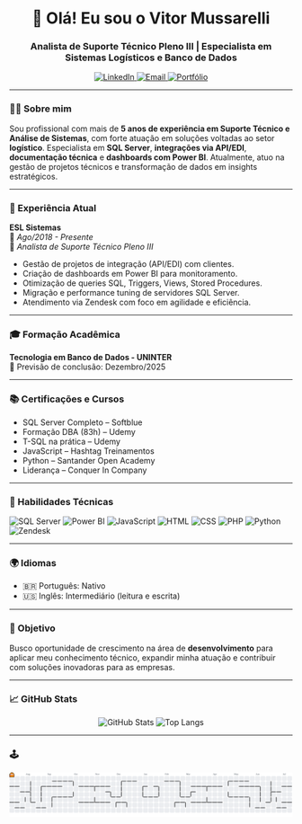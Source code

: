 
<h1 align="center">👋 Olá! Eu sou o Vitor Mussarelli</h1>
<h3 align="center">Analista de Suporte Técnico Pleno III | Especialista em Sistemas Logísticos e Banco de Dados</h3>

<p align="center">
  <a href="https://www.linkedin.com/in/vitor-bissoli-mussarelli-382ab7264">
    <img alt="LinkedIn" src="https://img.shields.io/badge/-LinkedIn-0077B5?style=flat&logo=linkedin&logoColor=white"/>
  </a>
  <a href="mailto:vitor.mussarelli@hotmail.com">
    <img alt="Email" src="https://img.shields.io/badge/-Email-D14836?style=flat&logo=gmail&logoColor=white"/>
  </a>
  <a href="https://vitor-mussarelli.github.io/portfolio-vitor/">
    <img alt="Portfólio" src="https://img.shields.io/badge/-Portfólio-000?style=flat&logo=github&logoColor=white"/>
  </a>
</p>

---

### 👨‍💼 Sobre mim

Sou profissional com mais de **5 anos de experiência em Suporte Técnico e Análise de Sistemas**, com forte atuação em soluções voltadas ao setor **logístico**. Especialista em **SQL Server**, **integrações via API/EDI**, **documentação técnica** e **dashboards com Power BI**. Atualmente, atuo na gestão de projetos técnicos e transformação de dados em insights estratégicos.

---

### 🚀 Experiência Atual

**ESL Sistemas**  
📅 *Ago/2018 - Presente*  
📌 *Analista de Suporte Técnico Pleno III*  
- Gestão de projetos de integração (API/EDI) com clientes.  
- Criação de dashboards em Power BI para monitoramento.  
- Otimização de queries SQL, Triggers, Views, Stored Procedures.  
- Migração e performance tuning de servidores SQL Server.  
- Atendimento via Zendesk com foco em agilidade e eficiência.

---

### 🎓 Formação Acadêmica

**Tecnologia em Banco de Dados - UNINTER**  
📆 Previsão de conclusão: Dezembro/2025

---

### 📚 Certificações e Cursos

- SQL Server Completo – Softblue  
- Formação DBA (83h) – Udemy  
- T-SQL na prática – Udemy  
- JavaScript – Hashtag Treinamentos  
- Python – Santander Open Academy  
- Liderança – Conquer In Company

---

### 🧠 Habilidades Técnicas

![SQL Server](https://img.shields.io/badge/SQL%20Server-CC2927?style=flat&logo=microsoftsqlserver&logoColor=white)
![Power BI](https://img.shields.io/badge/Power%20BI-F2C811?style=flat&logo=powerbi&logoColor=black)
![JavaScript](https://img.shields.io/badge/JavaScript-F7DF1E?style=flat&logo=javascript&logoColor=black)
![HTML](https://img.shields.io/badge/HTML5-E34F26?style=flat&logo=html5&logoColor=white)
![CSS](https://img.shields.io/badge/CSS3-1572B6?style=flat&logo=css3&logoColor=white)
![PHP](https://img.shields.io/badge/PHP-777BB4?style=flat&logo=php&logoColor=white)
![Python](https://img.shields.io/badge/Python-3776AB?style=flat&logo=python&logoColor=white)
![Zendesk](https://img.shields.io/badge/Zendesk-03363D?style=flat&logo=zendesk&logoColor=white)

---

### 🌍 Idiomas

- 🇧🇷 Português: Nativo  
- 🇺🇸 Inglês: Intermediário (leitura e escrita)

---

### 🎯 Objetivo

Busco oportunidade de crescimento na área de **desenvolvimento** para aplicar meu conhecimento técnico, expandir minha atuação e contribuir com soluções inovadoras para as empresas.

---

### 📈 GitHub Stats

<p align="center">
  <img src="https://github-readme-stats.vercel.app/api?username=vitor-mussarelli&show_icons=true&theme=dracula" alt="GitHub Stats">
  <img src="https://github-readme-stats.vercel.app/api/top-langs/?username=vitor-mussarelli&layout=compact&theme=dracula" alt="Top Langs">
</p>

---

### 🕹️ 

<p align="center">
  <picture>
    <source media="(prefers-color-scheme: dark)" srcset="https://raw.githubusercontent.com/Vitor-Mussarelli/Vitor-Mussarelli/output/pacman-contribution-graph-dark.svg">
    <source media="(prefers-color-scheme: light)" srcset="https://raw.githubusercontent.com/Vitor-Mussarelli/Vitor-Mussarelli/output/pacman-contribution-graph.svg">
    <img alt="Pac-Man Contribution Graph" src="https://raw.githubusercontent.com/Vitor-Mussarelli/Vitor-Mussarelli/output/pacman-contribution-graph.svg" />
  </picture>
